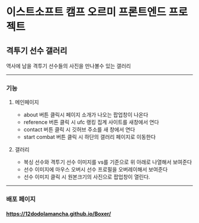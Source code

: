 # 이스트소프트 캠프 오르미 프론트엔드 프로젝트
## 격투기 선수 갤러리
역사에 남을 격투기 선수들의 사진을 만나볼수 있는 갤러리

<hr/>

### 기능
1. 메인페이지
   - about 버튼 클릭시 페이지 소개가 나오는 팝업창이 나온다
   - reference  버튼 클릭 시 ufc 랭킹 집계 사이트를 새창에서 연다
   - contact 버튼 클릭 시 깃허브 주소를 새 창에서 연다
   - start combat 버튼 클릭 시 하단의 갤러리 페이지로 이동한다
   
3. 갤러리
   - 복싱 선수와 격투기 선수 이미지를 vs를 기준으로 위 아래로 나열해서 보여준다
   - 선수 이미지에 마우스 오버시 선수 프로필을 오버레이해서 보여준다
   - 선수 이미지 클릭 시 원본크기의 사진으로 팝업창이 열린다.

<hr/>

### 배포 페이지
#### https://12dodolamancha.github.io/Boxer/
